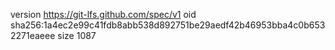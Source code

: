 version https://git-lfs.github.com/spec/v1
oid sha256:1a4ec2e99c41fdb8abb538d892751be29aedf42b46953bba4c0b6532271eaeee
size 1087
